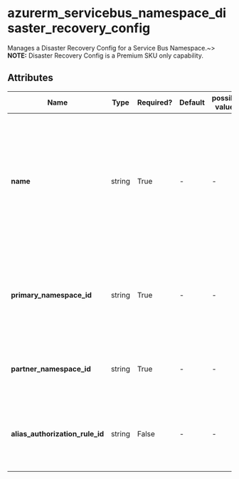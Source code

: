 # azurerm_servicebus_namespace_disaster_recovery_config

Manages a Disaster Recovery Config for a Service Bus Namespace.~> **NOTE:** Disaster Recovery Config is a Premium SKU only capability.

## Attributes

| Name | Type | Required? | Default  | possible values | Description |
| ---- | ---- | --------- | -------- | ----------- | ----------- |
| **name** | string | True | -  |  -  | Specifies the name of the Disaster Recovery Config. This is the alias DNS name that will be created. Changing this forces a new resource to be created. | 
| **primary_namespace_id** | string | True | -  |  -  | The ID of the primary Service Bus Namespace to replicate. Changing this forces a new resource to be created. | 
| **partner_namespace_id** | string | True | -  |  -  | The ID of the Service Bus Namespace to replicate to. | 
| **alias_authorization_rule_id** | string | False | -  |  -  | The Shared access policies used to access the connection string for the alias. | 

